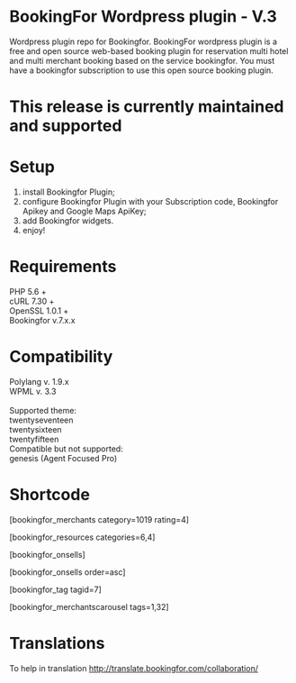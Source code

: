 # BookingFor Wordpress plugin - V.3
Wordpress plugin repo for Bookingfor. BookingFor wordpress plugin is a free and open source web-based booking plugin for reservation multi hotel and multi merchant booking based on the service bookingfor. You must have a bookingfor subscription to use this open source booking plugin.

# This release is currently maintained and supported

# Setup
1. install Bookingfor Plugin;<br/>
3. configure Bookingfor Plugin with your Subscription code, Bookingfor Apikey and Google Maps ApiKey;<br/>
5. add Bookingfor widgets.<br/>
6. enjoy!<br />

# Requirements
PHP 5.6 +<br/>
cURL 7.30 +<br/>
OpenSSL 1.0.1 +<br/>
Bookingfor v.7.x.x

# Compatibility
Polylang v. 1.9.x<br/>
WPML v. 3.3<br/><br/>
Supported theme: <br/>
twentyseventeen<br/>
twentysixteen<br/>
twentyfifteen<br/>
Compatible but not supported:<br/>
genesis (Agent Focused Pro)

# Shortcode
[bookingfor_merchants category=1019 rating=4]

[bookingfor_resources categories=6,4]

[bookingfor_onsells]

[bookingfor_onsells order=asc]

[bookingfor_tag tagid=7]

[bookingfor_merchantscarousel tags=1,32]

# Translations
To help in translation http://translate.bookingfor.com/collaboration/
